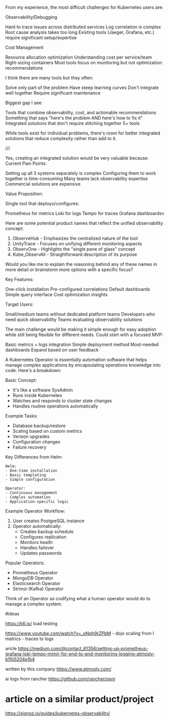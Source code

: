 From my experience, the most difficult challenges for Kubernetes users are:

Observability/Debugging


Hard to trace issues across distributed services
Log correlation is complex
Root cause analysis takes too long
Existing tools (Jaeger, Grafana, etc.) require significant setup/expertise


Cost Management


Resource allocation optimization
Understanding cost per service/team
Right-sizing containers
Most tools focus on monitoring but not optimization recommendations

I think there are many tools but they often:

Solve only part of the problem
Have steep learning curves
Don't integrate well together
Require significant maintenance

Biggest gap I see:

Tools that combine observability, cost, and actionable recommendations
Something that says "here's the problem AND here's how to fix it"
Integrated solutions that don't require stitching together 5+ tools

While tools exist for individual problems, there's room for better integrated solutions that reduce complexity rather than add to it.

///

Yes, creating an integrated solution would be very valuable because:
Current Pain Points:

Setting up all 3 systems separately is complex
Configuring them to work together is time-consuming
Many teams lack observability expertise
Commercial solutions are expensive

Value Proposition:

Single tool that deploys/configures:

Prometheus for metrics
Loki for logs
Tempo for traces
Grafana dashboardsv

Here are some potential product names that reflect the unified observability concept:

1. ObserveHub - Emphasizes the centralized nature of the tool
2. UnityTrace - Focuses on unifying different monitoring aspects
4. ObservOne - Highlights the "single pane of glass" concept
10. Kube_ObservAll - Straightforward description of its purpose


Would you like me to explain the reasoning behind any of these names in more detail or brainstorm more options with a specific focus?


Key Features:

One-click installation
Pre-configured correlations
Default dashboards
Simple query interface
Cost optimization insights



Target Users:

Small/medium teams without dedicated platform teams
Developers who need quick observability
Teams evaluating observability solutions

The main challenge would be making it simple enough for easy adoption while still being flexible for different needs.
Could start with a focused MVP:

Basic metrics + logs integration
Simple deployment method
Most-needed dashboards
Expand based on user feedback


A Kubernetes Operator is essentially automation software that helps manage complex applications by encapsulating operations knowledge into code. Here's a breakdown:

Basic Concept:
- It's like a software SysAdmin
- Runs inside Kubernetes
- Watches and responds to cluster state changes
- Handles routine operations automatically

Example Tasks:
- Database backup/restore
- Scaling based on custom metrics
- Version upgrades
- Configuration changes
- Failure recovery

Key Differences from Helm:
```
Helm:
- One-time installation
- Basic templating
- Simple configuration

Operator:
- Continuous management
- Complex automation
- Application-specific logic
```

Example Operator Workflow:
1. User creates PostgreSQL instance
2. Operator automatically:
   - Creates backup schedule
   - Configures replication
   - Monitors health
   - Handles failover
   - Updates passwords

Popular Operators:
- Prometheus Operator
- MongoDB Operator
- Elasticsearch Operator
- Strimzi (Kafka) Operator

Think of an Operator as codifying what a human operator would do to manage a complex system.


#ideas 

https://k6.io/ load testing

https://www.youtube.com/watch?v=_oNqh9rZPbM - dojo scaling from l
matrics - traces to logs 


aricle https://medium.com/@contact_81356/setting-up-prometheus-grafana-loki-tempo-mimir-for-end-to-end-monitoring-logging-atmosly-b1fb5204e1b4

written by this company https://www.atmosly.com/

ai logs from rancher https://github.com/rancher/opni


# article on a similar product/project

https://signoz.io/guides/kubernetes-observability/